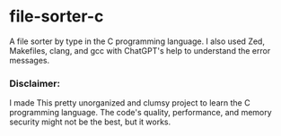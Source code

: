 # file-sorter-c
 A file sorter by type in the C programming language. I also used Zed, Makefiles, clang, and gcc with ChatGPT's help to understand the error messages.

 ### Disclaimer:
 I made This pretty unorganized and clumsy project to learn the C programming language. The code's quality, performance, and memory security might not be the best, but it works.
